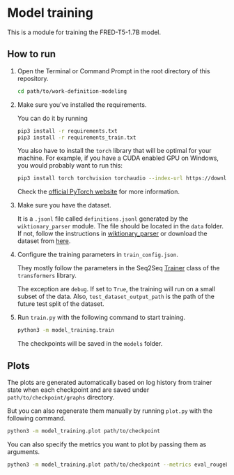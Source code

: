 # Model training

This is a module for training the FRED-T5-1.7B model.

## How to run

1. Open the Terminal or Command Prompt in the root directory of this repository.

    ```bash
    cd path/to/work-definition-modeling
    ```

2. Make sure you've installed the requirements.

    You can do it by running

    ```bash
    pip3 install -r requirements.txt
    pip3 install -r requirements_train.txt
    ```

    You also have to install the `torch` library that will be optimal for your machine.
    For example, if you have a CUDA enabled GPU on Windows, you would probably want to run this:

    ```bash
    pip3 install torch torchvision torchaudio --index-url https://download.pytorch.org/whl/cu121
    ```

    Check the [official PyTorch website](https://pytorch.org/get-started/locally/)
    for more information.

3. Make sure you have the dataset.

    It is a `.jsonl` file called `definitions.jsonl`
    generated by the `wiktionary_parser` module. The file should be located in the `data` folder.
    If not, follow the instructions in [wiktionary_parser](../wiktionary_parser/README.md)
    or download the dataset from
    [here](https://drive.google.com/file/d/18_DHa_t0Fngqsj8fl2cym4-sZ5pDrlyf/view?usp=sharing).

4. Configure the training parameters in `train_config.json`.

    They mostly follow the parameters in the Seq2Seq
    [Trainer](https://huggingface.co/transformers/main_classes/trainer.html#trainingarguments)
    class of the `transformers` library.

    The exception are `debug`.
    If set to `True`, the training will run on a small subset of the data.
    Also, `test_dataset_output_path` is the path of the future test split of the dataset.

5. Run `train.py` with the following command to start training.

    ```bash
    python3 -m model_training.train
    ```

    The checkpoints will be saved in the `models` folder.

## Plots

The plots are generated automatically based on log history from trainer state
when each checkpoint and are saved under `path/to/checkpoint/graphs` directory.

But you can also regenerate them manually by running `plot.py` with the following command.

```bash
python3 -m model_training.plot path/to/checkpoint
```

You can also specify the metrics you want to plot by passing them as arguments.

```bash
python3 -m model_training.plot path/to/checkpoint --metrics eval_rougeL
```
